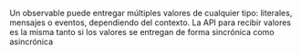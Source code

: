 Un observable puede entregar múltiples valores de cualquier tipo: literales, mensajes o eventos, dependiendo del contexto. La API para recibir valores es la misma tanto si los valores se entregan de forma sincrónica como asincrónica